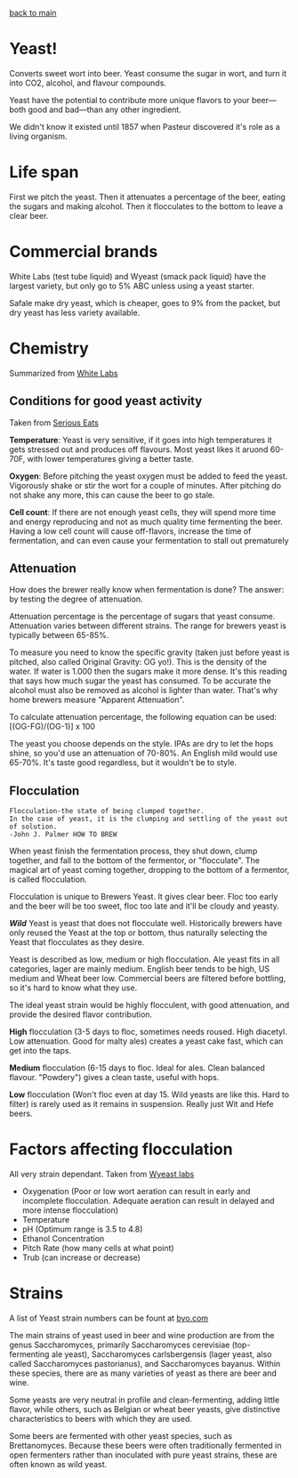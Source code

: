 [back to main](https://gist.github.com/joejag/8956974)

# Yeast!

Converts sweet wort into beer. Yeast consume the sugar in wort, and turn it into CO2, alcohol, and flavour compounds.

Yeast have the potential to contribute more unique flavors to your beer—both good and bad—than any other ingredient.

We didn't know it existed until 1857 when Pasteur discovered it's role as a living organism.

# Life span

First we pitch the yeast. Then it attenuates a percentage of the beer, eating the sugars and making alcohol. Then it flocculates to the bottom to leave a clear beer.

# Commercial brands

White Labs (test tube liquid) and Wyeast (smack pack liquid) have the largest variety, but only go to 5% ABC unless using a yeast starter.

Safale make dry yeast, which is cheaper, goes to 9% from the packet, but dry yeast has less variety available.

# Chemistry

Summarized from [White Labs](http://www.whitelabs.com/beer/homebrew/beginners-attenuation-and-flocculation-definitions)

## Conditions for good yeast activity

Taken from [Serious Eats](http://drinks.seriouseats.com/2011/01/homebrewing-basics-all-about-yeast-beer-dry-yeast-vs-liquid.html)

__Temperature__: Yeast is very sensitive, if it goes into high temperatures it gets stressed out and produces off flavours. Most yeast likes it aruond 60-70F, with lower temperatures giving a better taste.

__Oxygen__: Before pitching the yeast oxygen must be added to feed the yeast. Vigorously shake or stir the wort for a couple of minutes. After pitching do not shake any more, this can cause the beer to go stale.

__Cell count__: If there are not enough yeast cells, they will spend more time and energy reproducing and not as much quality time fermenting the beer. Having a low cell count will cause off-flavors, increase the time of fermentation, and can even cause your fermentation to stall out prematurely

## Attenuation

How does the brewer really know when fermentation is done?  The answer:  by testing the degree of attenuation.

Attenuation percentage is the percentage of sugars that yeast consume. Attenuation varies between different strains. The range for brewers yeast is typically between 65-85%.

To measure you need to know the specific gravity (taken just before yeast is pitched, also called Original Gravity: OG yo!). This is the density of the water. If water is 1.000 then the sugars make it more dense. It's this reading that says how much sugar the yeast has consumed. To be accurate the alcohol must also be removed as alcohol is lighter than water. That's why home brewers measure "Apparent Attenuation".

To calculate attenuation percentage, the following equation can be used: [(OG-FG)/(OG-1)] x 100

The yeast you choose depends on the style. IPAs are dry to let the hops shine, so you'd use an attenuation of 70-80%. An English mild would use 65-70%. It's taste good regardless, but it wouldn't be to style.

## Flocculation
```
Flocculation-the state of being clumped together. 
In the case of yeast, it is the clumping and settling of the yeast out of solution.
-John J. Palmer HOW TO BREW
```

When yeast finish the fermentation process, they shut down, clump together, and fall to the bottom of the fermentor, or  "flocculate". The magical art of yeast coming together, dropping to the bottom of a fermentor, is called flocculation.

Flocculation is unique to Brewers Yeast. It gives clear beer. Floc too early and the beer will be too sweet, floc too late and it'll be cloudy and yeasty.

__*Wild*__ Yeast is yeast that does not flocculate well. Historically brewers have only reused the Yeast at the top or bottom, thus naturally selecting the Yeast that flocculates as they desire.

Yeast is described as low, medium or high flocculation. Ale yeast fits in all categories, lager are mainly medium. English beer tends to be high, US medium and Wheat beer low. Commercial beers are filtered before bottling, so it's hard to know what they use.

The ideal yeast strain would be highly flocculent, with good attenuation, and provide the desired flavor contribution.

__High__ flocculation (3-5 days to floc, sometimes needs roused. High diacetyl. Low attenuation. Good for malty ales) creates a yeast cake fast, which can get into the taps.

__Medium__ flocculation (6-15 days to floc.  Ideal for ales. Clean balanced flavour. "Powdery") gives a clean taste, useful with hops.

__Low__ flocculation (Won't floc even at day 15. Wild yeasts are like this. Hard to filter) is rarely used as it remains in suspension. Really just Wit and Hefe beers.

# Factors affecting flocculation

All very strain dependant. Taken from [Wyeast labs](https://www.wyeastlab.com/hb_clarification.cfm)

* Oxygenation (Poor or low wort aeration can result in early and incomplete flocculation. Adequate aeration can result in delayed and more intense flocculation)
* Temperature
* pH (Optimum range is 3.5 to 4.8)
* Ethanol Concentration 
* Pitch Rate (how many cells at what point)
* Trub (can increase or decrease)


# Strains

A list of Yeast strain numbers can be fount at [byo.com](http://byo.com/resources/yeast)

The main strains of yeast used in beer and wine production are from the genus Saccharomyces, primarily Saccharomyces cerevisiae (top-fermenting ale yeast), Saccharomyces carlsbergensis (lager yeast, also called Saccharomyces pastorianus), and Saccharomyces bayanus. Within these species, there are as many varieties of yeast as there are beer and wine. 

Some yeasts are very neutral in profile and clean-fermenting, adding little flavor, while others, such as Belgian or wheat beer yeasts, give distinctive characteristics to beers with which they are used.

Some beers are fermented with other yeast species, such as Brettanomyces. Because these beers were often traditionally fermented in open fermenters rather than inoculated with pure yeast strains, these are often known as wild yeast.
